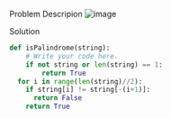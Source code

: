 Problem Descripion
![image](https://user-images.githubusercontent.com/11685096/151597925-92f6b119-16bc-44be-86b2-b6c289236b1f.png)

Solution
```python
def isPalindrome(string):
    # Write your code here.
	if not string or len(string) == 1:
		return True
  for i in range(len(string)//2):
    if string[i] != string[-(i+1)]:
      return False
	return True
```
